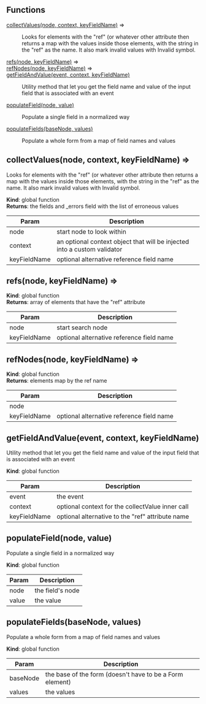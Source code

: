 ## Functions

<dl>
<dt><a href="#collectValues">collectValues(node, context, keyFieldName)</a> ⇒</dt>
<dd><p>Looks for elements with the &quot;ref&quot; (or whatever other  attribute then returns a map with the values
inside those elements, with the string in the &quot;ref&quot; as the name.
It also mark invalid values with Invalid symbol.</p>
</dd>
<dt><a href="#refs">refs(node, keyFieldName)</a> ⇒</dt>
<dd></dd>
<dt><a href="#refNodes">refNodes(node, keyFieldName)</a> ⇒</dt>
<dd></dd>
<dt><a href="#getFieldAndValue">getFieldAndValue(event, context, keyFieldName)</a></dt>
<dd><p>Utility method that let you get the field name and value of the input field that is associated with an event</p>
</dd>
<dt><a href="#populateField">populateField(node, value)</a></dt>
<dd><p>Populate a single field in a normalized way</p>
</dd>
<dt><a href="#populateFields">populateFields(baseNode, values)</a></dt>
<dd><p>Populate a whole form from a map of field names and values</p>
</dd>
</dl>

<a name="collectValues"></a>

## collectValues(node, context, keyFieldName) ⇒
Looks for elements with the "ref" (or whatever other  attribute then returns a map with the values
inside those elements, with the string in the "ref" as the name.
It also mark invalid values with Invalid symbol.

**Kind**: global function  
**Returns**: the fields and _errors field with the list of erroneous values  

| Param | Description |
| --- | --- |
| node | start node to look within |
| context | an optional context object that will be injected into a custom validator |
| keyFieldName | optional alternative reference field name |

<a name="refs"></a>

## refs(node, keyFieldName) ⇒
**Kind**: global function  
**Returns**: array of elements that have the "ref" attribute  

| Param | Description |
| --- | --- |
| node | start search node |
| keyFieldName | optional alternative reference field name |

<a name="refNodes"></a>

## refNodes(node, keyFieldName) ⇒
**Kind**: global function  
**Returns**: elements map by the ref name  

| Param | Description |
| --- | --- |
| node |  |
| keyFieldName | optional alternative reference field name |

<a name="getFieldAndValue"></a>

## getFieldAndValue(event, context, keyFieldName)
Utility method that let you get the field name and value of the input field that is associated with an event

**Kind**: global function  

| Param | Description |
| --- | --- |
| event | the event |
| context | optional context for the collectValue inner call |
| keyFieldName | optional alternative to the "ref" attribute name |

<a name="populateField"></a>

## populateField(node, value)
Populate a single field in a normalized way

**Kind**: global function  

| Param | Description |
| --- | --- |
| node | the field's node |
| value | the value |

<a name="populateFields"></a>

## populateFields(baseNode, values)
Populate a whole form from a map of field names and values

**Kind**: global function  

| Param | Description |
| --- | --- |
| baseNode | the base of the form (doesn't have to be a Form element) |
| values | the values |

